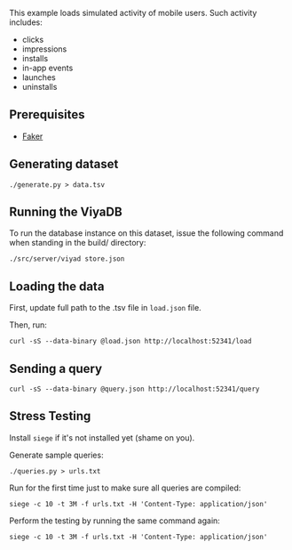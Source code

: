 
This example loads simulated activity of mobile users. Such activity includes:

 * clicks
 * impressions
 * installs
 * in-app events
 * launches
 * uninstalls

## Prerequisites

 * [Faker](https://faker.readthedocs.io/en/master/)

## Generating dataset

    ./generate.py > data.tsv

## Running the ViyaDB

To run the database instance on this dataset, issue the following command when standing in the build/ directory:

    ./src/server/viyad store.json

## Loading the data

First, update full path to the .tsv file in `load.json` file.

Then, run:

    curl -sS --data-binary @load.json http://localhost:52341/load

## Sending a query

    curl -sS --data-binary @query.json http://localhost:52341/query

## Stress Testing

Install `siege` if it's not installed yet (shame on you).

Generate sample queries:

    ./queries.py > urls.txt

Run for the first time just to make sure all queries are compiled:

    siege -c 10 -t 3M -f urls.txt -H 'Content-Type: application/json'

Perform the testing by running the same command again:

    siege -c 10 -t 3M -f urls.txt -H 'Content-Type: application/json'

